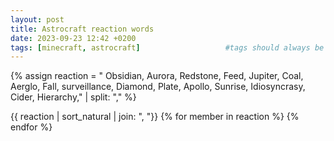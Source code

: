 ```yaml
---
layout: post
title: Astrocraft reaction words
date: 2023-09-23 12:42 +0200
tags: [minecraft, astrocraft]                   #tags should always be lowercase
---
```


{% assign reaction = "
Obsidian,
Aurora,
Redstone,
Feed,
Jupiter,
Coal,
Aerglo,
Fall,
surveillance,
Diamond,
Plate,
Apollo,
Sunrise,
Idiosyncrasy,
Cider,
Hierarchy," | split: "," %}

{{ reaction | sort_natural | join: ",  "}}
{% for member in reaction %}
{% endfor %}